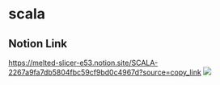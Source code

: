 ﻿# scala

## Notion Link
https://melted-slicer-e53.notion.site/SCALA-2267a9fa7db5804fbc59cf9bd0c4967d?source=copy_link
<img src="https://github.com/user-attachments/assets/f15ff9f8-ac20-4ed8-ab21-3f7dc6efdf51" />
